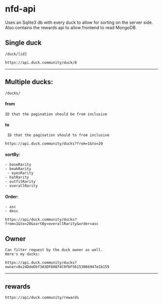 # nfd-api

Uses an Sqlite3 db with every duck to allow for sorting on the server side.
Also contains the rewards api to allow frontend to read MongoDB.

## Single duck

    /duck/[id]

```https://api.duck.community/duck/8```

-----

## Multiple ducks:
    /ducks/

#### from
    ID that the pagination should be from inclusive


#### to
     ID that the pagination should to from inclusive

```https://api.duck.community/ducks?from=1&to=20```

#### sortBy:
    - baseRarity
    - beakRarity
     - eyesRarity
    - hatRarity
    - outfitRarity
    - overallRarity

#### Order:
    - asc
    - desc


```https://api/duck.community/ducks?from=1&to=20&sortBy=overallRarity&order=asc```

## Owner
    Can filter request by the duck owner as well.
    Here's my ducks:

```https://api.duck.community/ducks?owner=0x24DdeDbf3A3DF608f4C9fbF56153866947e1b159```

-----

## rewards
```https://api/duck.community/rewards```

